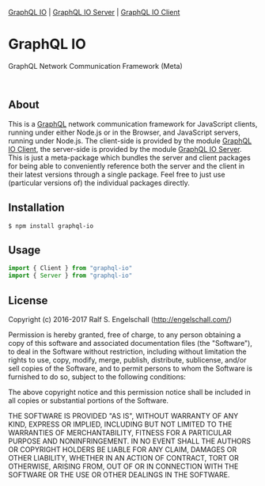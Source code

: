 
[GraphQL IO](https://github.com/rse/graphql-io) |
[GraphQL IO Server](https://github.com/rse/graphql-io-server) |
[GraphQL IO Client](https://github.com/rse/graphql-io-client)

GraphQL IO
==========

GraphQL Network Communication Framework (Meta)

<p/>
<img src="https://nodei.co/npm/graphql-io.png?downloads=true&stars=true" alt=""/>

<p/>
<img src="https://david-dm.org/rse/graphql-io.png" alt=""/>

About
-----

This is a [GraphQL](http://graphql.org/) network communication framework for
JavaScript clients, running under either Node.js or in the Browser,
and JavaScript servers, running under Node.js.
The client-side is provided by the module
[GraphQL IO Client](https://github.com/rse/graphql-io-client),
the server-side is provided by the module
[GraphQL IO Server](https://github.com/rse/graphql-io-server).
This is just a meta-package which bundles
the server and client packages for being able to conveniently reference both
the server and the client in their latest versions through a single package.
Feel free to just use (particular versions of) the individual packages directly.

Installation
------------

```shell
$ npm install graphql-io
```

Usage
-----

```js
import { Client } from "graphql-io"
import { Server } from "graphql-io"
```

License
-------

Copyright (c) 2016-2017 Ralf S. Engelschall (http://engelschall.com/)

Permission is hereby granted, free of charge, to any person obtaining
a copy of this software and associated documentation files (the
"Software"), to deal in the Software without restriction, including
without limitation the rights to use, copy, modify, merge, publish,
distribute, sublicense, and/or sell copies of the Software, and to
permit persons to whom the Software is furnished to do so, subject to
the following conditions:

The above copyright notice and this permission notice shall be included
in all copies or substantial portions of the Software.

THE SOFTWARE IS PROVIDED "AS IS", WITHOUT WARRANTY OF ANY KIND,
EXPRESS OR IMPLIED, INCLUDING BUT NOT LIMITED TO THE WARRANTIES OF
MERCHANTABILITY, FITNESS FOR A PARTICULAR PURPOSE AND NONINFRINGEMENT.
IN NO EVENT SHALL THE AUTHORS OR COPYRIGHT HOLDERS BE LIABLE FOR ANY
CLAIM, DAMAGES OR OTHER LIABILITY, WHETHER IN AN ACTION OF CONTRACT,
TORT OR OTHERWISE, ARISING FROM, OUT OF OR IN CONNECTION WITH THE
SOFTWARE OR THE USE OR OTHER DEALINGS IN THE SOFTWARE.

